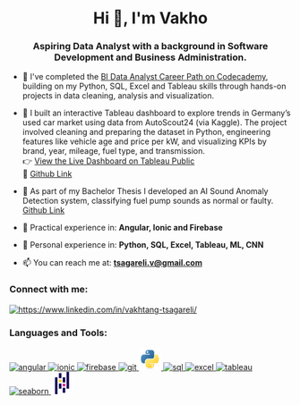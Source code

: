 <h1 align="center">Hi 👋, I'm Vakho</h1>
<h3 align="center">Aspiring Data Analyst with a background in Software Development and Business Administration.</h3>

- 🌱 I've completed the [BI Data Analyst Career Path on Codecademy](https://www.codecademy.com/learn/paths/bi-data-analyst), building on my Python, SQL, Excel and Tableau skills through hands-on projects in data cleaning, analysis and visualization.

- 🔭 I built an interactive Tableau dashboard to explore trends in Germany’s used car market using data from AutoScout24 (via Kaggle). The project involved cleaning and preparing the dataset in Python, engineering features like vehicle age and price per kW, and visualizing KPIs by brand, year, mileage, fuel type, and transmission.  
  👉 [View the Live Dashboard on Tableau Public](https://public.tableau.com/app/profile/vakhtang.tsagareli/viz/UsedCarMarketGermany/Dashboard1)  
  📁 [Github Link](https://github.com/VTsagareli/used-car-market-analysis)

- 🔭 As part of my Bachelor Thesis I developed an AI Sound Anomaly Detection system, classifying fuel pump sounds as normal or faulty. [Github Link](https://github.com/VTsagareli/BT)
  
- 💬 Practical experience in: **Angular, Ionic and Firebase**
- 💬 Personal experience in: **Python, SQL, Excel, Tableau, ML, CNN**

- 📫 You can reach me at: **tsagareli.v@gmail.com**

<h3 align="left">Connect with me:</h3>
<p align="left">
<a href="https://linkedin.com/in/https://www.linkedin.com/in/vakhtang-tsagareli/" target="blank"><img align="center" src="https://raw.githubusercontent.com/rahuldkjain/github-profile-readme-generator/master/src/images/icons/Social/linked-in-alt.svg" alt="https://www.linkedin.com/in/vakhtang-tsagareli/" height="30" width="40" /></a>
</p>

<h3 align="left">Languages and Tools:</h3>
<p align="left">
  <!-- Practical Experience -->
  <a href="https://angular.io" target="_blank" rel="noreferrer">
    <img src="https://angular.io/assets/images/logos/angular/angular.svg" alt="angular" width="40" height="40"/>
  </a>
  <a href="https://ionicframework.com" target="_blank" rel="noreferrer">
    <img src="https://upload.wikimedia.org/wikipedia/commons/d/d1/Ionic_Logo.svg" alt="ionic" width="40" height="40"/>
  </a>
  <a href="https://firebase.google.com/" target="_blank" rel="noreferrer">
    <img src="https://www.vectorlogo.zone/logos/firebase/firebase-icon.svg" alt="firebase" width="40" height="40"/>
  </a>
  <a href="https://git-scm.com/" target="_blank" rel="noreferrer">
    <img src="https://www.vectorlogo.zone/logos/git-scm/git-scm-icon.svg" alt="git" width="40" height="40"/>
  </a>

  <!-- Personal Experience -->
  <a href="https://www.python.org" target="_blank" rel="noreferrer">
    <img src="https://raw.githubusercontent.com/devicons/devicon/master/icons/python/python-original.svg" alt="python" width="40" height="40"/>
  </a>
  <a href="https://www.w3schools.com/sql/" target="_blank" rel="noreferrer">
    <img src="https://www.svgrepo.com/show/331760/sql-database-generic.svg" alt="sql" width="40" height="40"/>
  </a>
  <a href="https://www.microsoft.com/en-us/microsoft-365/excel" target="_blank" rel="noreferrer">
    <img src="https://cdn.jsdelivr.net/gh/devicons/devicon/icons/excel/excel-original.svg" alt="excel" width="40" height="40"/>
  </a>
  <a href="https://public.tableau.com/" target="_blank" rel="noreferrer">
    <img src="https://cdn.worldvectorlogo.com/logos/tableau-software.svg" alt="tableau" width="40" height="40"/>
  </a>
  <a href="https://seaborn.pydata.org/" target="_blank" rel="noreferrer">
    <img src="https://seaborn.pydata.org/_static/logo-wide-lightbg.svg" alt="seaborn" width="80" height="40"/>
  </a>
  <a href="https://pandas.pydata.org/" target="_blank" rel="noreferrer">
    <img src="https://raw.githubusercontent.com/devicons/devicon/2ae2a900d2f041da66e950e4d48052658d850630/icons/pandas/pandas-original.svg" alt="pandas" width="40" height="40"/>
  </a>
</p>
